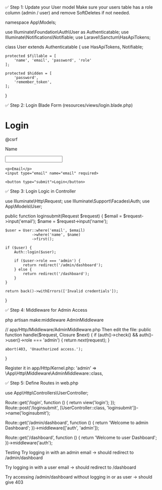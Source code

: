 ✅ Step 1: Update your User model
Make sure your users table has a role column (admin / user) and remove SoftDeletes if not needed.


namespace App\Models;

use Illuminate\Foundation\Auth\User as Authenticatable;
use Illuminate\Notifications\Notifiable;
use Laravel\Sanctum\HasApiTokens;

class User extends Authenticatable
{
    use HasApiTokens, Notifiable;

    protected $fillable = [
        'name', 'email', 'password', 'role'
    ];

    protected $hidden = [
        'password',
        'remember_token',
    ];
}




✅ Step 2: Login Blade Form (resources/views/login.blade.php)
<h1>Login</h1>

<form method="POST" action="{{ route('loginsubmit') }}">
    @csrf
    <p>Name</p>
    <input type="text" name="name" required>

    <p>Email</p>
    <input type="email" name="email" required>

    <button type="submit">Login</button>
</form>


✅ Step 3: Login Logic in Controller


use Illuminate\Http\Request;
use Illuminate\Support\Facades\Auth;
use App\Models\User;

public function loginsubmit(Request $request)
{
    $email = $request->input('email');
    $name = $request->input('name');

    $user = User::where('email', $email)
                ->where('name', $name)
                ->first();

    if ($user) {
        Auth::login($user);

        if ($user->role === 'admin') {
            return redirect('/admin/dashboard');
        } else {
            return redirect('/dashboard');
        }
    }

    return back()->withErrors(['Invalid credentials']);
}

✅ Step 4: Middleware for Admin Access

php artisan make:middleware AdminMiddleware


// app/Http/Middleware/AdminMiddleware.php
Then edit the file:
public function handle($request, Closure $next)
{
    if (auth()->check() && auth()->user()->role === 'admin') {
        return $next($request);
    }

    abort(403, 'Unauthorized access.');
}

Register it in app/Http/Kernel.php:
'admin' => \App\Http\Middleware\AdminMiddleware::class,


✅ Step 5: Define Routes in web.php


use App\Http\Controllers\UserController;

Route::get('/login', function () {
    return view('login');
});
Route::post('/loginsubmit', [UserController::class, 'loginsubmit'])->name('loginsubmit');

Route::get('/admin/dashboard', function () {
    return 'Welcome to admin Dashboard';
})->middleware(['auth', 'admin']);

Route::get('/dashboard', function () {
    return 'Welcome to user Dashboard';
})->middleware('auth');

Testing
Try logging in with an admin email → should redirect to /admin/dashboard

Try logging in with a user email → should redirect to /dashboard

Try accessing /admin/dashboard without logging in or as user → should give 403
